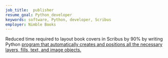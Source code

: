 ```yaml
---
job_title:  publisher
resume_goal: Python_developer
keywords: software, Python, developer, Scribus
employer: Nimble Books
---
```

Reduced time required to layout book covers in Scribus by 90% by writing Python [program that automatically creates and positions all the necessary layers, fills, text, and image objects.](https://github.com/fredzannarbor/lsicover)